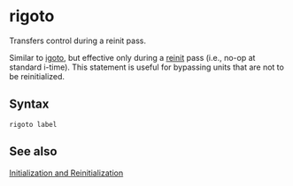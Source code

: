 <!--
id:rigoto
category:Instrument Control:Initialization and Reinitialization
-->
# rigoto
Transfers control during a reinit pass.

Similar to [igoto](../../opcodes/igoto), but effective only during a [reinit](../../opcodes/reinit) pass (i.e., no-op at standard i-time). This statement is useful for bypassing units that are not to be reinitialized.

## Syntax
``` csound-orc
rigoto label
```

## See also

[Initialization and Reinitialization](../../control/reinitn)
